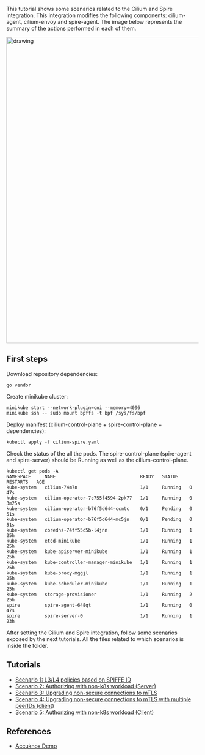 This tutorial shows some scenarios related to the Cilium and Spire integration. This integration modifies the following components: cilium-agent, cilium-envoy and spire-agent.
The image below represents the summary of the actions performed in each of them.

<img src="imgs/background.png" alt="drawing" width="800"/>

## First steps

Download repository dependencies:

```
go vendor
```

Create minikube cluster:

```
minikube start --network-plugin=cni --memory=4096
minikube ssh -- sudo mount bpffs -t bpf /sys/fs/bpf
```

Deploy manifest (cilium-control-plane + spire-control-plane + dependencies):

```
kubectl apply -f cilium-spire.yaml
```

Check the status of the all the pods.  The spire-control-plane (spire-agent and spire-server) should be Running as well as the cilium-control-plane.

```
kubectl get pods -A
NAMESPACE     NAME                               READY   STATUS    RESTARTS   AGE
kube-system   cilium-74m7n                       1/1     Running   0          47s
kube-system   cilium-operator-7c755f4594-2pk77   1/1     Running   0          3m25s
kube-system   cilium-operator-b76f5d644-ccmtc    0/1     Pending   0          51s
kube-system   cilium-operator-b76f5d644-mc5jn    0/1     Pending   0          51s
kube-system   coredns-74ff55c5b-l4jnn            1/1     Running   1          25h
kube-system   etcd-minikube                      1/1     Running   1          25h
kube-system   kube-apiserver-minikube            1/1     Running   1          25h
kube-system   kube-controller-manager-minikube   1/1     Running   1          25h
kube-system   kube-proxy-mggjl                   1/1     Running   1          25h
kube-system   kube-scheduler-minikube            1/1     Running   1          25h
kube-system   storage-provisioner                1/1     Running   2          25h
spire         spire-agent-648qt                  1/1     Running   0          47s
spire         spire-server-0                     1/1     Running   1          23h
```

After setting the Cilium and Spire integration, follow some scenarios exposed by the next tutorials. All the files related to which scenarios is inside the folder.

## Tutorials

- [Scenario 1: L3/L4 policies based on SPIFFE ID](scenario01/README.md)  
- [Scenario 2: Authorizing with non-k8s workload (Server)](scenario02/)  
- [Scenario 3: Upgrading non-secure connections to mTLS](scenario03/README.md)  
- [Scenario 4: Upgrading non-secure connections to mTLS with multiple peerIDs (client)](scenario04/)
- [Scenario 5: Authorizing with non-k8s workload (Client)](scenario05/)  

## References

- [Accuknox Demo](https://docs.google.com/presentation/d/1LnjIQT7tTrk7V7zK8xPE4LW-R5lJbAAPvDVEvPU6_xA/edit) 

